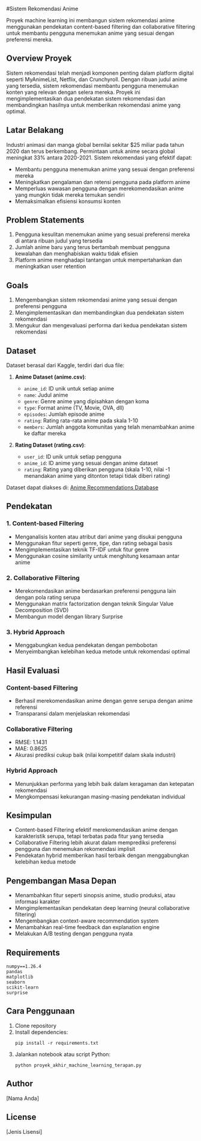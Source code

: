 #Sistem Rekomendasi Anime

Proyek machine learning ini membangun sistem rekomendasi anime menggunakan pendekatan content-based filtering dan collaborative filtering untuk membantu pengguna menemukan anime yang sesuai dengan preferensi mereka.

## Overview Proyek

Sistem rekomendasi telah menjadi komponen penting dalam platform digital seperti MyAnimeList, Netflix, dan Crunchyroll. Dengan ribuan judul anime yang tersedia, sistem rekomendasi membantu pengguna menemukan konten yang relevan dengan selera mereka. Proyek ini mengimplementasikan dua pendekatan sistem rekomendasi dan membandingkan hasilnya untuk memberikan rekomendasi anime yang optimal.

## Latar Belakang

Industri animasi dan manga global bernilai sekitar $25 miliar pada tahun 2020 dan terus berkembang. Permintaan untuk anime secara global meningkat 33% antara 2020-2021. Sistem rekomendasi yang efektif dapat:

- Membantu pengguna menemukan anime yang sesuai dengan preferensi mereka
- Meningkatkan pengalaman dan retensi pengguna pada platform anime
- Memperluas wawasan pengguna dengan merekomendasikan anime yang mungkin tidak mereka temukan sendiri
- Memaksimalkan efisiensi konsumsi konten

## Problem Statements

1. Pengguna kesulitan menemukan anime yang sesuai preferensi mereka di antara ribuan judul yang tersedia
2. Jumlah anime baru yang terus bertambah membuat pengguna kewalahan dan menghabiskan waktu tidak efisien
3. Platform anime menghadapi tantangan untuk mempertahankan dan meningkatkan user retention

## Goals

1. Mengembangkan sistem rekomendasi anime yang sesuai dengan preferensi pengguna
2. Mengimplementasikan dan membandingkan dua pendekatan sistem rekomendasi
3. Mengukur dan mengevaluasi performa dari kedua pendekatan sistem rekomendasi

## Dataset

Dataset berasal dari Kaggle, terdiri dari dua file:

1. **Anime Dataset (anime.csv)**:
   - `anime_id`: ID unik untuk setiap anime
   - `name`: Judul anime
   - `genre`: Genre anime yang dipisahkan dengan koma
   - `type`: Format anime (TV, Movie, OVA, dll)
   - `episodes`: Jumlah episode anime
   - `rating`: Rating rata-rata anime pada skala 1-10
   - `members`: Jumlah anggota komunitas yang telah menambahkan anime ke daftar mereka

2. **Rating Dataset (rating.csv)**:
   - `user_id`: ID unik untuk setiap pengguna
   - `anime_id`: ID anime yang sesuai dengan anime dataset
   - `rating`: Rating yang diberikan pengguna (skala 1-10, nilai -1 menandakan anime yang ditonton tetapi tidak diberi rating)

Dataset dapat diakses di: [Anime Recommendations Database](https://www.kaggle.com/datasets/CooperUnion/anime-recommendations-database)

## Pendekatan

### 1. Content-based Filtering

- Menganalisis konten atau atribut dari anime yang disukai pengguna
- Menggunakan fitur seperti genre, tipe, dan rating sebagai basis
- Mengimplementasikan teknik TF-IDF untuk fitur genre
- Menggunakan cosine similarity untuk menghitung kesamaan antar anime

### 2. Collaborative Filtering

- Merekomendasikan anime berdasarkan preferensi pengguna lain dengan pola rating serupa
- Menggunakan matrix factorization dengan teknik Singular Value Decomposition (SVD)
- Membangun model dengan library Surprise

### 3. Hybrid Approach

- Menggabungkan kedua pendekatan dengan pembobotan
- Menyeimbangkan kelebihan kedua metode untuk rekomendasi optimal

## Hasil Evaluasi

### Content-based Filtering

- Berhasil merekomendasikan anime dengan genre serupa dengan anime referensi
- Transparansi dalam menjelaskan rekomendasi

### Collaborative Filtering

- RMSE: 1.1431
- MAE: 0.8625
- Akurasi prediksi cukup baik (nilai kompetitif dalam skala industri)

### Hybrid Approach

- Menunjukkan performa yang lebih baik dalam keragaman dan ketepatan rekomendasi
- Mengkompensasi kekurangan masing-masing pendekatan individual

## Kesimpulan

- Content-based Filtering efektif merekomendasikan anime dengan karakteristik serupa, tetapi terbatas pada fitur yang tersedia
- Collaborative Filtering lebih akurat dalam memprediksi preferensi pengguna dan menemukan rekomendasi implisit
- Pendekatan hybrid memberikan hasil terbaik dengan menggabungkan kelebihan kedua metode

## Pengembangan Masa Depan

- Menambahkan fitur seperti sinopsis anime, studio produksi, atau informasi karakter
- Mengimplementasikan pendekatan deep learning (neural collaborative filtering)
- Mengembangkan context-aware recommendation system
- Menambahkan real-time feedback dan explanation engine
- Melakukan A/B testing dengan pengguna nyata

## Requirements

```
numpy==1.26.4
pandas
matplotlib
seaborn
scikit-learn
surprise
```

## Cara Penggunaan

1. Clone repository
2. Install dependencies:
   ```
   pip install -r requirements.txt
   ```
3. Jalankan notebook atau script Python:
   ```
   python proyek_akhir_machine_learning_terapan.py
   ```

## Author

[Nama Anda]

## License

[Jenis Lisensi]
